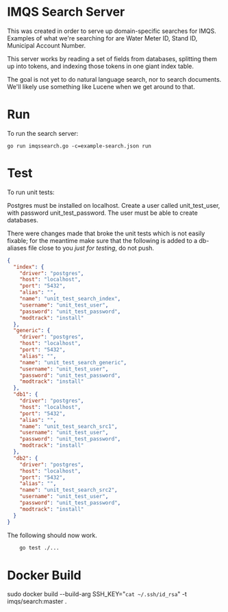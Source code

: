 # IMQS Search Server

This was created in order to serve up domain-specific searches for IMQS. Examples of what we're searching for are
Water Meter ID, Stand ID, Municipal Account Number.

This server works by reading a set of fields from databases, splitting them up into tokens, and indexing
those tokens in one giant index table.

The goal is not yet to do natural language search, nor to search documents. We'll likely use something like Lucene
when we get around to that.

# Run

To run the search server:

    go run imqssearch.go -c=example-search.json run

# Test

To run unit tests:

Postgres must be installed on localhost. Create a user called unit_test_user, with
password unit_test_password. The user must be able to create databases.

There were changes made that broke the unit tests which is not easily fixable; for the meantime make
sure that the following is added to a db-aliases file close to you *just for testing*, do not push.


```json
{
  "index": {
    "driver": "postgres",
    "host": "localhost",
    "port": "5432",
    "alias": "",
    "name": "unit_test_search_index",
    "username": "unit_test_user",
    "password": "unit_test_password",
    "modtrack": "install"
  },
  "generic": {
    "driver": "postgres",
    "host": "localhost",
    "port": "5432",
    "alias": "",
    "name": "unit_test_search_generic",
    "username": "unit_test_user",
    "password": "unit_test_password",
    "modtrack": "install"
  },
  "db1": {
    "driver": "postgres",
    "host": "localhost",
    "port": "5432",
    "alias": "",
    "name": "unit_test_search_src1",
    "username": "unit_test_user",
    "password": "unit_test_password",
    "modtrack": "install"
  },
  "db2": {
    "driver": "postgres",
    "host": "localhost",
    "port": "5432",
    "alias": "",
    "name": "unit_test_search_src2",
    "username": "unit_test_user",
    "password": "unit_test_password",
    "modtrack": "install"
  }
}
```

The following should now work.

```bash
	go test ./...
```


# Docker Build

sudo docker build --build-arg SSH_KEY="`cat ~/.ssh/id_rsa`" -t imqs/search:master .
